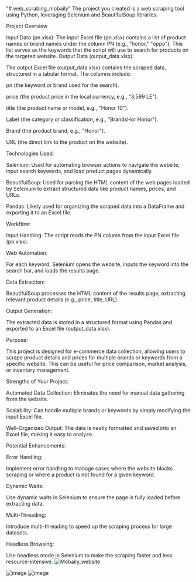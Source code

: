 "# web_scrabing_mobaily" 
The project you created is a web scraping tool using Python, leveraging Selenium and BeautifulSoup libraries. 

Project Overview

Input Data (pn.xlsx):
The input Excel file (pn.xlsx) contains a list of product names or brand names under the column PN (e.g., "honor," "oppo").
This list serves as the keywords that the script will use to search for products on the targeted website.
Output Data (output_data.xlsx):

The output Excel file (output_data.xlsx) contains the scraped data, structured in a tabular format. The columns include:

pn (the keyword or brand used for the search).

price (the product price in the local currency, e.g., "3,599 LE").

title (the product name or model, e.g., "Honor 10").

Label (the category or classification, e.g., "BrandsHor Honor").

Brand (the product brand, e.g., "Honor").

URL (the direct link to the product on the website).

Technologies Used:

Selenium: Used for automating browser actions to navigate the website, input search keywords, and load product pages dynamically.

BeautifulSoup: Used for parsing the HTML content of the web pages loaded by Selenium to extract structured data like product names, prices, and URLs.

Pandas: Likely used for organizing the scraped data into a DataFrame and exporting it to an Excel file.

Workflow:

Input Handling: The script reads the PN column from the input Excel file (pn.xlsx).

Web Automation:

For each keyword, Selenium opens the website, inputs the keyword into the search bar, and loads the results page.

Data Extraction:

BeautifulSoup processes the HTML content of the results page, extracting relevant product details (e.g., price, title, URL).

Output Generation:

The extracted data is stored in a structured format using Pandas and exported to an Excel file (output_data.xlsx).

Purpose:

This project is designed for e-commerce data collection, allowing users to scrape product details and prices for multiple brands or keywords from a specific website. This can be useful for price comparison, market analysis, or inventory management.

Strengths of Your Project:

Automated Data Collection: Eliminates the need for manual data gathering from the website.

Scalability: Can handle multiple brands or keywords by simply modifying the input Excel file.

Well-Organized Output: The data is neatly formatted and saved into an Excel file, making it easy to analyze.

Potential Enhancements:

Error Handling:

Implement error handling to manage cases where the website blocks scraping or where a product is not found for a given keyword.

Dynamic Waits:

Use dynamic waits in Selenium to ensure the page is fully loaded before extracting data.

Multi-Threading:

Introduce multi-threading to speed up the scraping process for large datasets.

Headless Browsing:

Use headless mode in Selenium to make the scraping faster and less resource-intensive.
![Mobaily_website](https://github.com/user-attachments/assets/89cb7b18-4636-44a9-81f6-d9cb82580e5b)

![image](https://github.com/user-attachments/assets/95f3dfb7-74b3-4ac8-8bf4-76245af4afc8)
![image](https://github.com/user-attachments/assets/eb7f2a2e-adcf-436f-af17-94c2cdd3845f)


